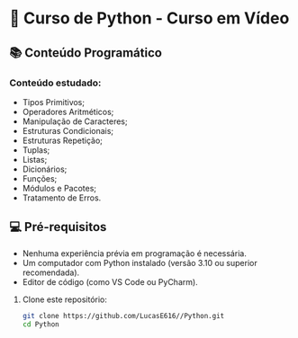 # 🐍 Curso de Python - Curso em Vídeo

## 📚 Conteúdo Programático

### Conteúdo estudado:
- Tipos Primitivos;
- Operadores Aritméticos;
- Manipulação de Caracteres;
- Estruturas Condicionais;
- Estruturas Repetição;
- Tuplas;
- Listas;
- Dicionários;
- Funções;
- Módulos e Pacotes;
- Tratamento de Erros.

## 💻 Pré-requisitos
- Nenhuma experiência prévia em programação é necessária.
- Um computador com Python instalado (versão 3.10 ou superior recomendada).
- Editor de código (como VS Code ou PyCharm).

1. Clone este repositório:
   ```bash
   git clone https://github.com/LucasE616//Python.git
   cd Python
